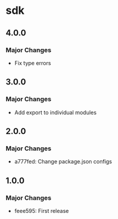 # sdk

## 4.0.0

### Major Changes

- Fix type errors

## 3.0.0

### Major Changes

- Add export to individual modules

## 2.0.0

### Major Changes

- a777fed: Change package.json configs

## 1.0.0

### Major Changes

- feee595: First release
